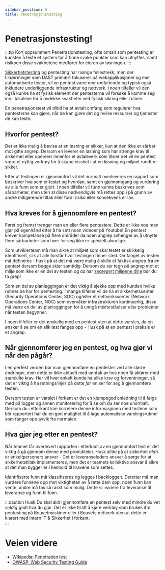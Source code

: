 ```yaml
---
sidebar_position: 5
title: Penetrasjonstesting 
---
```


# Penetrasjonstesting!
:::tip Kort oppsummert
Penetrasjonstesting, ofte omtalt som pentesting er kunsten å teste et system for å finne svake punkter som kan utnyttes, samt risikoen disse svakhetene medfører for eieren av løsningen. 
:::

[Sikkerhetstesting](../03_utvikle/08_sikkerhetstesting.md) og pentesting har mange fellestrekk, men der tilnærminger som DAST primært fokuserer på webapplikasjoner og mer automatiserte tester, vil en pentest være mer omfattende og typisk også inkludere underliggende infrastruktur og nettverk. I noen tilfeller vil den også kunne ha et fysisk element der pentesterne vil forsøke å komme seg inn i lokalene for å avdekke svakheter ved fysisk sikring eller rutiner. 

En penetrasjonstest vil _alltid_ ha et avtalt omfang som regulerer hva pentesterne kan gjøre, når de kan gjøre det og hvilke ressurser og tjenester de kan teste. 

## Hvorfor pentest? 
Det er ikke mulig å bevise at en løsning er sikker, kun at den ikke er sårbar mot gitte angrep. Dersom en leverer en løsning som har strenge krav til sikkerhet eller opererer innenfor et avtaleverk som tilsier det vil en pentest være et nyttig verktøy for å skape visshet i at en løsning og miljøet rundt er sikker.

Etter at testingen er gjennomført vil det normalt overleveres en rapport som beskriver hva som er testet og hvordan, samt en gjennomgang og vurdering av alle funn som er gjort. I noen tilfeller vil funn kunne beskrives som sårbarheter, men uten at disse nødvendigvis må rettes opp i på grunn av andre mitigerende tiltak eller fordi risiko eller konsekvens er lav.

## Hva kreves for å gjennomføre en pentest? 
Først og fremst trenger man en eller flere pentestere. Dette er ikke noe man gjør på egenhånd etter å ha sett noen videoer på Youtube! En pentest krever kompetanse på flere områder da noen angrep avhenger av å utnytte flere sårbarheter som hver for seg ikke er spesielt alvorlige. 

Som utviklerteam må man sikre at miljøet som skal testet er skikkelig identifisert, slik at alle forstår hvor testingen finner sted. Omfanget av testen må defineres - husk på at det må være mulig å skille et faktisk angrep fra en pentest dersom begge skjer samtidig: Dersom du ser tegn på angrep mot et miljø som ikke er en del av testen og du har [segregert miljøene dine](../02_designe/03_segregering.md) bør du ta grep! 

Som en del av planleggingen er det viktig å sjekke opp med kunden hvilke rutiner de har for pentesting. I mange tilfeller vil de ha et sikkerhetssenter (Security Operations Center, SOC) og/eller et nettverkssenter (Network Operations Center, NOC) som overvåker infrastrukturen kontinuerlig, disse må være en del av planleggingen for å unngå misforståelser eller problemer når testen begynner. 

I noen tilfeller er det ønskelig med en pentest uten at dette varsles, da en ønsker å se om en slik test fanges opp - Husk på at en pentest i praksis er et angrep.

## Når gjennomfører jeg en pentest, og hva gjør vi når den pågår? 
I en perfekt verden bør man gjennomføre en pentester ved alle større endringer, men dette er ikke aktuelt med unntak av hos noen få aktører med særskilte krav. Her vil hver enkelt kunde ha ulike krav og forventninger, så det er viktig å ha retningslinjer på dette _før_ en ser for seg å gjennomføre testen.  

Dersom testen er varslet i forkant er det en kjempegod anledning til å følge med på logger og annen monitorering for å se om du ser noe unormalt. Dersom du i etterkant kan korrelere denne informasjonen med testene som blir rapportert har du en god mulighet til å lage automatiske varslingsrutiner som fanger opp avvik fra normalen. 

## Hva gjør jeg etter en pentest? 
Når teamet får overlevert rapporten i etterkant av en gjennomført test er det viktig å gå gjennom denne med produkteier. Husk alltid på at sikkerhet _aldri_ er enkeltpersoners ansvar - Det er leveranseleders ansvar å sørge for at sikkerhetstiltak implementeres, men det er teamets kollektive ansvar å sikre at det man bygger er i henhold til kravene som settes. 

Identifiserte funn må klassifiseres og legges i backloggen. Deretter må man vurdere funnene opp mot viktigheten av å rette dem opp; noen funn kan vente, andre må tas så raskt som mulig. Dette vil variere fra leveranse til leveranse og funn til funn. 

:::caution Husk
Du skal aldri gjennomføre en pentest selv med mindre du vet _veldig_ godt hva du gjør. Det er ikke tillatt å kjøre verktøy som brukes ifm pentesting på Bouvetmaskiner eller i Bouvets nettverk uten at dette er klarert med Intern IT & Sikkerhet i forkant.  
:::

# Veien videre
* [Wikipedia: Penetration test](https://en.wikipedia.org/wiki/Penetration_test)
* [OWASP: Web Security Testing Guide](https://owasp.org/www-project-web-security-testing-guide/)
